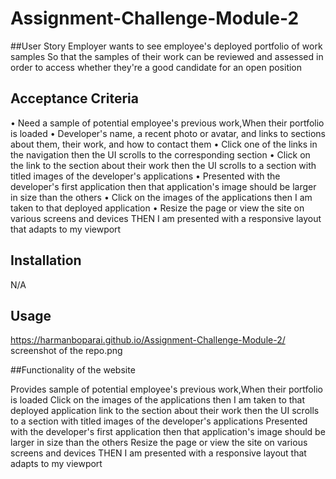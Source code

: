 # Assignment-Challenge-Module-2

##User Story 
Employer wants to see  employee's deployed portfolio of work samples
So that the samples of their work can be reviewed  and assessed in order to access whether they're a good candidate for an open position

## Acceptance Criteria
•	Need a sample of potential employee's previous work,When their portfolio is loaded
•	Developer's name, a recent photo or avatar, and links to sections about them, their work, and how to contact them
•	Click one of the links in the navigation then the UI scrolls to the corresponding section
•	Click on the link to the section about their work then the UI scrolls to a section with titled images of the developer's applications
•	Presented with the developer's first application then that application's image should be larger in size than the others
•	 Click on the images of the applications then I am taken to that deployed application
•	 Resize the page or view the site on various screens and devices THEN I am presented with a responsive layout that adapts to my viewport

## Installation
N/A

## Usage
https://harmanboparai.github.io/Assignment-Challenge-Module-2/
screenshot of the repo.png

##Functionality of the website

Provides sample of potential employee's previous work,When their portfolio is loaded
 Click on the images of the applications then I am taken to that deployed application
link to the section about their work then the UI scrolls to a section with titled images of the developer's applications
Presented with the developer's first application then that application's image should be larger in size than the others
 Resize the page or view the site on various screens and devices THEN I am presented with a responsive layout that adapts to my viewport



